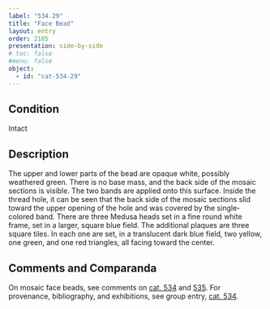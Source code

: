 ```yaml
---
label: "534.29"
title: "Face Bead"
layout: entry
order: 2185
presentation: side-by-side
# toc: false
#menu: false 
object:
  - id: "cat-534-29"
---
```


## Condition

Intact

## Description

The upper and lower parts of the bead are opaque white, possibly weathered green. There is no base mass, and the back side of the mosaic sections is visible. The two bands are applied onto this surface. Inside the thread hole, it can be seen that the back side of the mosaic sections slid toward the upper opening of the hole and was covered by the single-colored band. There are three Medusa heads set in a fine round white frame, set in a larger, square blue field. The additional plaques are three square tiles. In each one are set, in a translucent dark blue field, two yellow, one green, and one red triangles, all facing toward the center.

## Comments and Comparanda

On mosaic face beads, see comments on [cat. 534](/catalogue/cat-534) and [535](/catalogue/cat-535). For provenance, bibliography, and exhibitions, see group entry, [cat. 534](/catalogue/cat-534).

